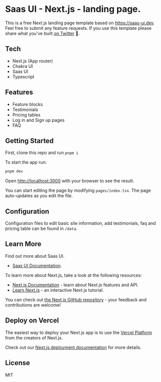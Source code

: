 # Saas UI - Next.js - landing page.

This is a free Next.js landing page template based on https://saas-ui.dev.
Feel free to submit any feature requests. If you use this template please share what you've built [on Twitter](https://twitter.com/saas_js) 🚀.



## Tech

- Next.js (App router)
- Chakra UI
- Saas UI
- Typescript

## Features

- Feature blocks
- Testimonials
- Pricing tables
- Log in and Sign up pages
- FAQ

## Getting Started

First, clone this repo and run `pnpm i`

To start the app run:

```bash
pnpm dev
```

Open [http://localhost:3000](http://localhost:3000) with your browser to see the result.

You can start editing the page by modifying `pages/index.tsx`. The page auto-updates as you edit the file.

## Configuration

Configuration files to edit basic site information, add testimonials, faq and pricing table can be found in `/data`.

## Learn More

Find out more about Saas UI.

- [Saas UI Documentation](https://saas-ui.dev/docs).

To learn more about Next.js, take a look at the following resources:

- [Next.js Documentation](https://nextjs.org/docs) - learn about Next.js features and API.
- [Learn Next.js](https://nextjs.org/learn) - an interactive Next.js tutorial.

You can check out [the Next.js GitHub repository](https://github.com/vercel/next.js/) - your feedback and contributions are welcome!

## Deploy on Vercel

The easiest way to deploy your Next.js app is to use the [Vercel Platform](https://vercel.com/new?utm_medium=default-template&filter=next.js&utm_source=create-next-app&utm_campaign=create-next-app-readme) from the creators of Next.js.

Check out our [Next.js deployment documentation](https://nextjs.org/docs/deployment) for more details.

## License

MIT
